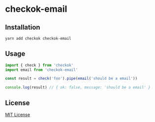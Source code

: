 # checkok-email

## Installation

```sh
yarn add checkok checkok-email
```

## Usage

```js
import { check } from 'checkok'
import email from 'checkok-email'

const result = check('foo').pipe(email('should be a email'))

console.log(result) // { ok: false, message: 'should be a email' }
```

## License

[MIT License](https://github.com/forsigner/checkok/blob/master/LICENSE)
